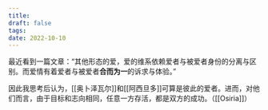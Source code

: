 ```yaml
---
title: 
draft: false
tags: 
date: 2022-10-10
---
```

最近看到一篇文章：“其他形态的爱，爱的维系依赖爱者与被爱者身份的分离与区别。而爱情有着爱者与被爱者**合而为一**的诉求与体验。”

因此我思考后认为，[[奥卜泽瓦尔]]和[[阿西旦多]]可算是彼此的爱者。进而，对他们而言，由于目标和志向相同，任意一方存活，都是双方的成功。（[[Osiria]]）
